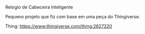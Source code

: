 Relogio de Cabeceira Inteligente

Pequeno projeto que fiz com base em uma peça do Thingiverse.

Thing: https://www.thingiverse.com/thing:2627220

